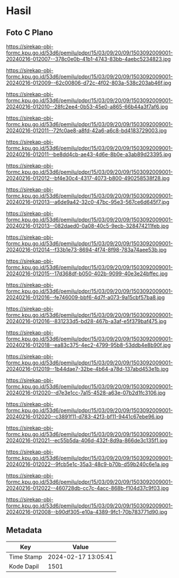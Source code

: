 # Hasil

## Foto C Plano

https://sirekap-obj-formc.kpu.go.id/53d6/pemilu/pdpr/15/03/09/20/09/1503092009001-20240216-012007--378c0e0b-41b1-4743-83bb-4aebc5234823.jpg

https://sirekap-obj-formc.kpu.go.id/53d6/pemilu/pdpr/15/03/09/20/09/1503092009001-20240216-012009--62c00806-d72c-4f02-803a-538c203ab46f.jpg

https://sirekap-obj-formc.kpu.go.id/53d6/pemilu/pdpr/15/03/09/20/09/1503092009001-20240216-012010--28fc2ee4-0b53-45e0-a865-66b44a3f7af6.jpg

https://sirekap-obj-formc.kpu.go.id/53d6/pemilu/pdpr/15/03/09/20/09/1503092009001-20240216-012011--72fc0ae8-a8fd-42a6-a6c8-bd4183729003.jpg

https://sirekap-obj-formc.kpu.go.id/53d6/pemilu/pdpr/15/03/09/20/09/1503092009001-20240216-012011--be8dd4cb-ae43-4d6e-8b0e-a3ab89d23395.jpg

https://sirekap-obj-formc.kpu.go.id/53d6/pemilu/pdpr/15/03/09/20/09/1503092009001-20240216-012012--bf4e30c4-4317-4073-b800-490258538f28.jpg

https://sirekap-obj-formc.kpu.go.id/53d6/pemilu/pdpr/15/03/09/20/09/1503092009001-20240216-012013--a6de9a42-32c0-47bc-95e3-567ce6d645f7.jpg

https://sirekap-obj-formc.kpu.go.id/53d6/pemilu/pdpr/15/03/09/20/09/1503092009001-20240216-012013--082daed0-0a08-40c5-9ecb-328474211feb.jpg

https://sirekap-obj-formc.kpu.go.id/53d6/pemilu/pdpr/15/03/09/20/09/1503092009001-20240216-012014--f33b1e73-8694-4f74-8f98-783a74aee53b.jpg

https://sirekap-obj-formc.kpu.go.id/53d6/pemilu/pdpr/15/03/09/20/09/1503092009001-20240216-012015--17d368df-b050-402b-9099-40e3e24bffec.jpg

https://sirekap-obj-formc.kpu.go.id/53d6/pemilu/pdpr/15/03/09/20/09/1503092009001-20240216-012016--fe746009-bbf6-4d7f-a073-9a15cbf57ba8.jpg

https://sirekap-obj-formc.kpu.go.id/53d6/pemilu/pdpr/15/03/09/20/09/1503092009001-20240216-012016--831233d5-bd28-467b-a3af-e5f379baf475.jpg

https://sirekap-obj-formc.kpu.go.id/53d6/pemilu/pdpr/15/03/09/20/09/1503092009001-20240216-012018--ea83c375-4ec2-4799-95b8-53ddb4e8b90f.jpg

https://sirekap-obj-formc.kpu.go.id/53d6/pemilu/pdpr/15/03/09/20/09/1503092009001-20240216-012019--1b44dae7-32be-4b64-a78d-137abd453e1b.jpg

https://sirekap-obj-formc.kpu.go.id/53d6/pemilu/pdpr/15/03/09/20/09/1503092009001-20240216-012020--d7e3e1cc-7a15-4528-a63e-07b2d1fc3106.jpg

https://sirekap-obj-formc.kpu.go.id/53d6/pemilu/pdpr/15/03/09/20/09/1503092009001-20240216-012020--c3891f11-d783-42f3-bf11-9441c67ebe96.jpg

https://sirekap-obj-formc.kpu.go.id/53d6/pemilu/pdpr/15/03/09/20/09/1503092009001-20240216-012021--ec55b5da-406d-432f-8d9a-866de3c135f1.jpg

https://sirekap-obj-formc.kpu.go.id/53d6/pemilu/pdpr/15/03/09/20/09/1503092009001-20240216-012022--9fcb5e1c-35a3-48c9-b70b-d59b240c6e1a.jpg

https://sirekap-obj-formc.kpu.go.id/53d6/pemilu/pdpr/15/03/09/20/09/1503092009001-20240216-012022--460728db-cc7c-4acc-868b-f104d37c9f03.jpg

https://sirekap-obj-formc.kpu.go.id/53d6/pemilu/pdpr/15/03/09/20/09/1503092009001-20240216-012008--b90df305-e10a-4389-9fc1-70b783771d90.jpg


## Metadata

| Key        | Value               |
| ---------- | ------------------- |
| Time Stamp | 2024-02-17 13:05:41 |
| Kode Dapil | 1501                |



